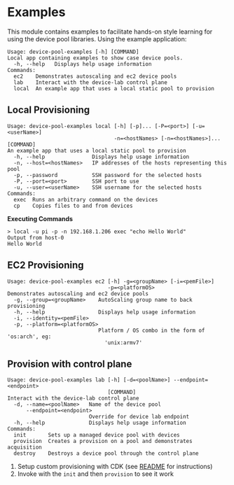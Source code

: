 # Examples

This module contains examples to facilitate hands-on style learning for
using the device pool libraries. Using the example application:

```shell
Usage: device-pool-examples [-h] [COMMAND]
Local app containing examples to show case device pools.
  -h, --help   Displays help usage information
Commands:
  ec2    Demonstrates autoscaling and ec2 device pools
  lab    Interact with the device-lab control plane
  local  An example app that uses a local static pool to provision
```

## Local Provisioning

```shell
Usage: device-pool-examples local [-h] [-p]... [-P=<port>] [-u=<userName>]
                                  -n=<hostNames> [-n=<hostNames>]... [COMMAND]
An example app that uses a local static pool to provision
  -h, --help               Displays help usage information
  -n, --host=<hostNames>   IP addresses of the hosts representing this pool
  -p, --password           SSH password for the selected hosts
  -P, --port=<port>        SSH port to use
  -u, --user=<userName>    SSH username for the selected hosts
Commands:
  exec  Runs an arbitrary command on the devices
  cp    Copies files to and from devices
```

__Executing Commands__

```shell
> local -u pi -p -n 192.168.1.206 exec "echo Hello World"
Output from host-0
Hello World
```

## EC2 Provisioning

```shell
Usage: device-pool-examples ec2 [-h] -g=<groupName> [-i=<pemFile>]
                                -p=<platformOS>
Demonstrates autoscaling and ec2 device pools
  -g, --group=<groupName>    AutoScaling group name to back provisioning
  -h, --help                 Displays help usage information
  -i, --identity=<pemFile>
  -p, --platform=<platformOS>
                             Platform / OS combo in the form of 'os:arch', eg:
                               'unix:armv7'
```

## Provision with control plane

```shell
Usage: device-pool-examples lab [-h] [-d=<poolName>] --endpoint=<endpoint>
                                [COMMAND]
Interact with the device-lab control plane
  -d, --name=<poolName>   Name of the device pool
      --endpoint=<endpoint>
                          Override for device lab endpoint
  -h, --help              Displays help usage information
Commands:
  init       Sets up a managed device pool with devices
  provision  Creates a provision on a pool and demonstrates acquisition
  destroy    Destroys a device pool through the control plane
```

1. Setup custom provisioning with CDK (see [README][1] for instructions)
2. Invoke with the `init` and then `provision` to see it work

[1]: device-pool-examples-infra/README.md